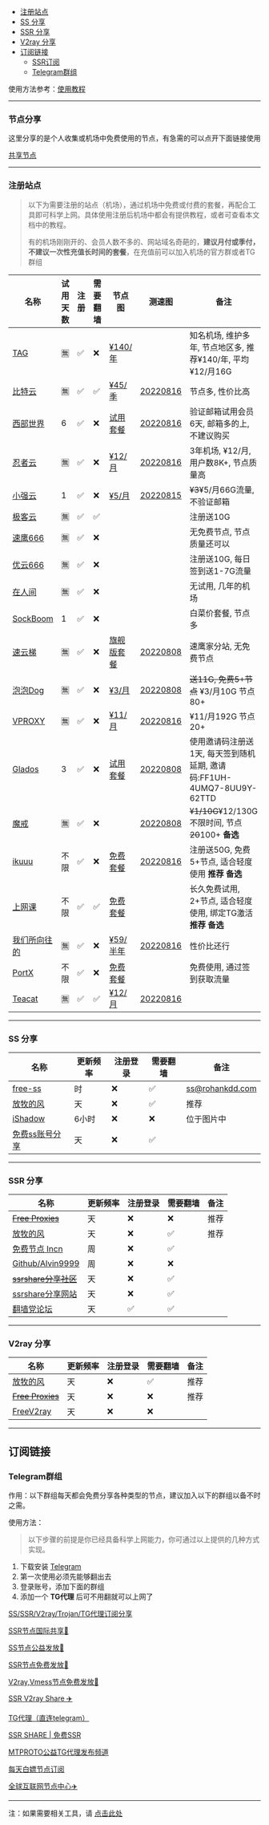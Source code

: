 - [注册站点](#注册站点)
- [SS 分享](#ss-分享)
- [SSR 分享](#ssr-分享)
- [V2ray 分享](#v2ray-分享)
- [订阅链接](#订阅链接)
	- [SSR订阅](#ssr订阅)
	- [Telegram群组](#telegram群组)


使用方法参考：[使用教程](README.md#使用教程)

---

### 节点分享

这里分享的是个人收集或机场中免费使用的节点，有急需的可以点开下面链接使用

[共享节点](http://mtw.so/6paLum)

---

### 注册站点

> 以下为需要注册的站点（机场），通过机场中免费或付费的套餐，再配合工具即可科学上网。具体使用注册后机场中都会有提供教程，或者可查看本文档中的教程。
> 
> 有的机场刚刚开的、会员人数不多的、网站域名奇葩的，**建议月付或季付，不建议一次性充值长时间的套餐**，在充值前可以加入机场的官方群或者TG群组

| 名称                                                         | 试用天数 | 注册 | 需要翻墙 | 节点图 | 测速图     | 备注                                                |
| ------------------------------------------------------------ | -------- | -------- | -------- | -------- | ------------------------------------------------------------ |---------------------------------------------------|
| [TAG](https://tagss.pro#/register?invite=QKixodaz) | 🈚️ | ✅ | ❌ | [¥140/年](files/speedtest/image-20220904125116322.png) |  | 知名机场, 维护多年, 节点地区多, 推荐¥140/年, 平均¥12/月16G           |
| [比特云](https://bityun.org/#/register?code=5YL8siKE) | 🈚️ | ✅ | ✅ | [¥45/季](files/speedtest/image-20220904132013710.png) | [20220816](files/speedtest/20220816-175612.png) | 节点多, 性价比高                                         |
| [西部世界](https://wwsj1783.xyz/i/iv221019/yr0dNS3) | 6       | ✅      | ❌        | [试用套餐](files/speedtest/image-20220904132430300.png) | [20220816](files/speedtest/20220816-093324.png) | 验证邮箱试用会员6天, 邮箱多的上, 不建议购买                          |
| [忍者云](https://renzhe.cloud/auth/register?code=i8bF) | 🈚️ | ✅ | ❌ | [¥12/月](files/speedtest/image-20220904132721793.png) | [20220816](files/speedtest/20220816-153902.png) | 3年机场, ¥12/月, 用户数8K+, 节点质量高                        |
| [小强云](https://xqcloud.net/#/register?code=B9i21kYv) | 1 | ✅ | ❌ | [¥5/月](files/speedtest/image-20220904132615692.png) | [20220815](files/speedtest/20220815-154926.png) | ~~¥3~~¥5/月66G流量, 不验证邮箱                            |
| [极客云](https://jike138.com/auth/register?code=kP24)         | 🈚️    | ✅   | ✅       |  |  | 注册送10G                                            |
| [速鹰666](https://suying222.net/auth/register?code=MwSm)     | 🈚️    | ✅   | ❌       |  |  | 无免费节点, 节点质量还可以                                    |
| [优云666](https://youyun222.net/auth/register?code=8G2d) | 🈚️    | ✅   | ❌      |  |  | 注册送10G, 每日签到送1-7G流量                               |
| [在人间](https://www.lovefromgelifen.xyz/#/register?code=8PJFt15j)     | 🈚️    | ✅   | ❌       |  |  | 无试用, 几年的机场                                        |
| [SockBoom](https://sockboom.asia/auth/register?affid=96955) | 1       | ✅      | ❌        |  |  | 白菜价套餐, 节点多                                        |
| [速云梯](https://suyunti.com/auth/register?code=CrDU) | 🈚️ | ✅ | ❌ | [旗舰版套餐](files/speedtest/image-20220808104622235.png) | [20220808](files/speedtest/image-20220808114021275.png) | 速鹰家分站, 无免费节点                                      |
| [泡泡Dog](https://www.paopao.dog/index.php#/register?code=0tGRqVWN) | 🈚️ | ✅ | ❌ | [¥3/月](files/speedtest/image-20220809120751170.png) | [20220808](files/speedtest/image-20220808102018864.png) | ~~送11G, 免费5+节点~~ ¥3/月10G 节点80+                    |
| [VPROXY](https://vproxy.us/#/register?code=JDQZCQyc) | 🈚️ | ✅ | ❌ | [¥11/月](files/speedtest/image-20220904132840419.png) | [20220816](files/speedtest/20220816-124138.png) | ¥11/月192G 节点20+                                   |
| [Glados](https://github.com/glados-network/GLaDOS) | 3 | ✅ | ❌ | [试用套餐](files/speedtest/image-20220808105234258.png) | [20220808](files/speedtest/image-20220808104947281.png) | 使用邀请码注册送1天, 每天签到随机延期, 邀请码:FF1UH-4UMQ7-8UU9Y-62TTD |
| [魔戒](https://www.mojie.cyou/#/register?code=bpuw3ZbF) | 🈚️ | ✅ | ❌ |  | [20220808](./files/speedtest/image-20220808090729609.png) | ~~¥1/10G~~¥12/130G不限时间, 节点~~20~~100+ **备选**       |
| [ikuuu](https://ikuuu.co/user) | 不限 | ✅ | ❌ | [免费套餐](files/speedtest/image-20220808102647377.png) | [20220816](files/speedtest/20220816-161119.png) | 注册送50G, 免费5+节点, 适合轻度使用 **推荐** **备选**              |
| [上网课](https://shangwangke.org/auth/register?code=eEYi) | 不限 | ✅ | ✅ | [免费套餐](files/speedtest/image-20220808112557604.png) |  | 长久免费试用, 2+节点, 适合轻度使用, 绑定TG激活 **推荐** **备选**        |
| [我们所向往的](https://wmsxwd-e.men/auth/register?code=PCv3) | 🈚️ | ✅ | ❌ | [¥59/半年](files/speedtest/image-20220904132802821.png) | [20220816](files/speedtest/20220816-161449.png) | 性价比还行                                             |
| [PortX](https://portx.cc/auth/register?code=7SWq) | 不限 | ✅ | ❌ | [免费套餐](files/speedtest/image-20220808114207283.png) |  | 免费使用, 通过签到获取流量                                    |
| [Teacat](https://teacat.cloud/#/register?code=U5wQIWFk) | 🈚️ | ✅ | ✅ | [¥12/月](files/speedtest/image-20220904132650600.png) | [20220816](files/speedtest/20220816-164534.png) |                                                   |



---

### SS 分享

| 名称                                                         | 更新频率 | 注册登录 | 需要翻墙 | 备注         |
| ------------------------------------------------------------ | -------- | -------- | -------- | ------------ |
| [free-ss](https://free-ss.site/)                           | 时       | ❌        | ✅        | ss@rohankdd.com |
| [放牧的风](https://www.youneed.win/free-ss)         | 天       | ❌        | ✅        | 推荐         |
| [iShadow](https://get.ishadowx.biz/)                           | 6小时    | ❌        | ❌        | 位于图片中 |
| [免费ss账号分享](https://freefq.com/free-ss/) | 天 | ❌ | ✅ |  |

---

### SSR 分享

| 名称                                                         | 更新频率 | 注册登录 | 需要翻墙 | 备注         |
| ------------------------------------------------------------ | -------- | -------- | -------- | ------------ |
| ~~[Free Proxies](https://proxypoolsstest.herokuapp.com/)~~           | 天       | ❌        | ❌        | 推荐                |
| [放牧的风](https://www.youneed.win/free-ssr)         | 天       | ❌        | ✅        | 推荐         |
| [免费节点 Incn](https://lncn.org/)                           | 周       | ❌        | ✅        |            |
| [Github/Alvin9999](https://github.com/Alvin9999/new-pac/wiki/ss%E5%85%8D%E8%B4%B9%E8%B4%A6%E5%8F%B7) | 周       | ❌        | ❌        |              |
| ~~[ssrshare分享社区](https://www.ssrshare.com/forums/ssr-socks-v2ray.2/)~~ | 天       | ❌        | ✅       |              |
| [ssrshare分享网站](https://ssrtool.us/tool/free_ssr) | 天       | ❌        | ✅        |              |
| [翻墙党论坛](https://fanqiangdang.com/)                      | 天       | ✅        | ✅        |              |


---


### V2ray 分享

| 名称                                                         | 更新频率 | 注册登录 | 需要翻墙 | 备注         |
| ------------------------------------------------------------ | -------- | -------- | -------- | ------------ |
| [放牧的风](https://www.youneed.win/free-v2ray)               | 天       | ❌        | ✅        | 推荐                |
| ~~[Free Proxies](https://proxypoolsstest.herokuapp.com/)~~           | 天       | ❌        | ❌        | 推荐                |
| [FreeV2ray](https://view.freev2ray.org/)               | 天       | ❌        | ❌        |                 |


---

## 订阅链接

### Telegram群组

作用：以下群组每天都会免费分享各种类型的节点，建议加入以下的群组以备不时之需。

使用方法：

> 以下步骤的前提是你已经具备科学上网能力，你可通过以上提供的几种方式实现。

1. 下载安装 [Telegram](https://telegram.org/)
2. 第一次使用必须先能够翻出去
3. 登录账号，添加下面的群组
4. 添加一个 **TG代理** 后可不用翻就可以上网了

[SS/SSR/V2ray/Trojan/TG代理订阅分享](https://t.me/SSRSUB)

[SSR节点国际共享🚀](https://t.me/ShadowsocksRssr)

[SS节点公益发放🚀](https://t.me/ssList)

[SSR节点免费发放🚀](https://t.me/ssrList)

[V2ray,Vmess节点免费发放🚀](https://t.me/V2List)

[SSR V2ray Share ✈️](https://t.me/freeshadowsock)

[TG代理（直连telegram）](https://t.me/socks5list)

[SSR SHARE | 免费SSR](https://t.me/ssrshares)

[MTPROTO公益TG代理发布频道](https://t.me/onessr)

[每天白嫖节点订阅](https://t.me/baipiaojiedian)

[全球互联网节点中心✈️](https://t.me/ShareCentre)


---

注：如果需要相关工具，请 [点击此处](https://github.com/selierlin/Share-SSR-V2ray/blob/master/tools.md)

